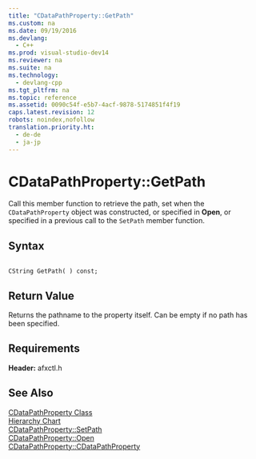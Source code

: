 ```yaml
---
title: "CDataPathProperty::GetPath"
ms.custom: na
ms.date: 09/19/2016
ms.devlang: 
  - C++
ms.prod: visual-studio-dev14
ms.reviewer: na
ms.suite: na
ms.technology: 
  - devlang-cpp
ms.tgt_pltfrm: na
ms.topic: reference
ms.assetid: 0090c54f-e5b7-4acf-9878-5174851f4f19
caps.latest.revision: 12
robots: noindex,nofollow
translation.priority.ht: 
  - de-de
  - ja-jp
---
```

# CDataPathProperty::GetPath
Call this member function to retrieve the path, set when the `CDataPathProperty` object was constructed, or specified in **Open**, or specified in a previous call to the `SetPath` member function.  
  
## Syntax  
  
```  
  
CString GetPath( ) const;  
```  
  
## Return Value  
 Returns the pathname to the property itself. Can be empty if no path has been specified.  
  
## Requirements  
 **Header:** afxctl.h  
  
## See Also  
 [CDataPathProperty Class](../vs140/CDataPathProperty-Class.md)   
 [Hierarchy Chart](../vs140/Hierarchy-Chart.md)   
 [CDataPathProperty::SetPath](../vs140/CDataPathProperty--SetPath.md)   
 [CDataPathProperty::Open](../vs140/CDataPathProperty--Open.md)   
 [CDataPathProperty::CDataPathProperty](../vs140/CDataPathProperty--CDataPathProperty.md)